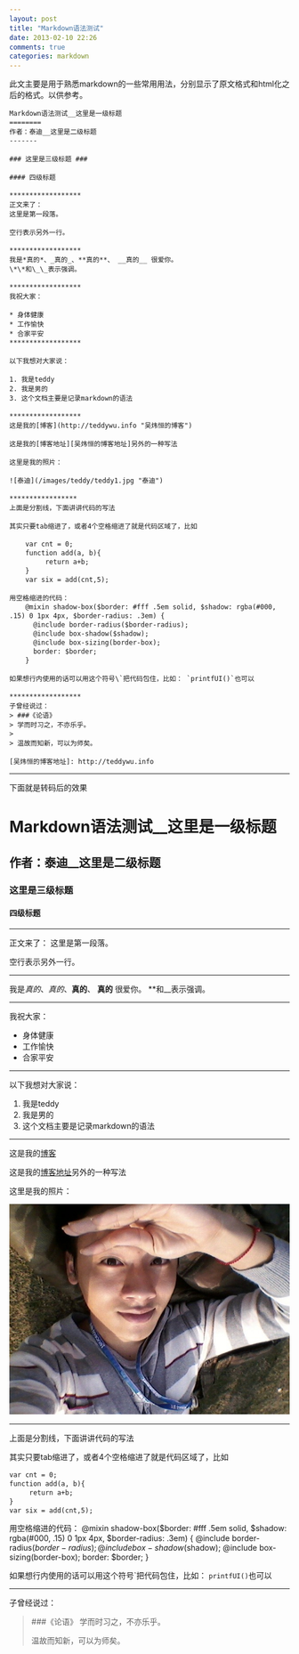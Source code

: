 ```yaml
---
layout: post
title: "Markdown语法测试"
date: 2013-02-10 22:26
comments: true
categories: markdown
---
```

此文主要是用于熟悉markdown的一些常用用法，分别显示了原文格式和html化之后的格式。以供参考。
<!-- more -->
	Markdown语法测试__这里是一级标题
	========
	作者：泰迪__这里是二级标题
	-------

	### 这里是三级标题 ###

	#### 四级标题

	******************
	正文来了：
	这里是第一段落。

	空行表示另外一行。

	******************
	我是*真的*、_真的_、**真的**、 __真的__ 很爱你。
	\*\*和\_\_表示强调。

	******************
	我祝大家：

	* 身体健康
	* 工作愉快
	* 合家平安
	******************

	以下我想对大家说：

	1. 我是teddy
	2. 我是男的
	3. 这个文档主要是记录markdown的语法

	******************
	这是我的[博客](http://teddywu.info "吴炜恒的博客")

	这是我的[博客地址][吴炜恒的博客地址]另外的一种写法

	这里是我的照片：

	![泰迪](/images/teddy/teddy1.jpg "泰迪")

	*****************
	上面是分割线，下面讲讲代码的写法

	其实只要tab缩进了，或者4个空格缩进了就是代码区域了，比如

		var cnt = 0;
		function add(a, b){
			 return a+b;
		}
		var six = add(cnt,5);
	
	用空格缩进的代码：
		@mixin shadow-box($border: #fff .5em solid, $shadow: rgba(#000, .15) 0 1px 4px, $border-radius: .3em) {
		  @include border-radius($border-radius);
		  @include box-shadow($shadow);
		  @include box-sizing(border-box);
		  border: $border;
		}

	如果想行内使用的话可以用这个符号\`把代码包住，比如： `printfUI()`也可以

	******************
	子曾经说过：
	> ###《论语》
	> 学而时习之，不亦乐乎。
	>
	> 温故而知新，可以为师矣。

	[吴炜恒的博客地址]: http://teddywu.info



*****************************
下面就是转码后的效果

Markdown语法测试__这里是一级标题
========
作者：泰迪__这里是二级标题
-------

### 这里是三级标题 ###

#### 四级标题

******************
正文来了：
这里是第一段落。

空行表示另外一行。

******************
我是*真的*、_真的_、**真的**、 __真的__ 很爱你。
\*\*和\_\_表示强调。

******************
我祝大家：

* 身体健康
* 工作愉快
* 合家平安
******************

以下我想对大家说：

1. 我是teddy
2. 我是男的
3. 这个文档主要是记录markdown的语法

******************
这是我的[博客](http://teddywu.info "吴炜恒的博客")

这是我的[博客地址][吴炜恒的博客地址]另外的一种写法

这里是我的照片：

![泰迪](/images/teddy/teddy1.jpg "泰迪")

*****************
上面是分割线，下面讲讲代码的写法

其实只要tab缩进了，或者4个空格缩进了就是代码区域了，比如

	var cnt = 0;
    function add(a, b){
         return a+b;
    }
	var six = add(cnt,5);

用空格缩进的代码：
    @mixin shadow-box($border: #fff .5em solid, $shadow: rgba(#000, .15) 0 1px 4px, $border-radius: .3em) {
      @include border-radius($border-radius);
      @include box-shadow($shadow);
      @include box-sizing(border-box);
      border: $border;
    }

如果想行内使用的话可以用这个符号\`把代码包住，比如： `printfUI()`也可以

******************
子曾经说过：
> ###《论语》
> 学而时习之，不亦乐乎。
>
> 温故而知新，可以为师矣。

[吴炜恒的博客地址]: http://teddywu.info